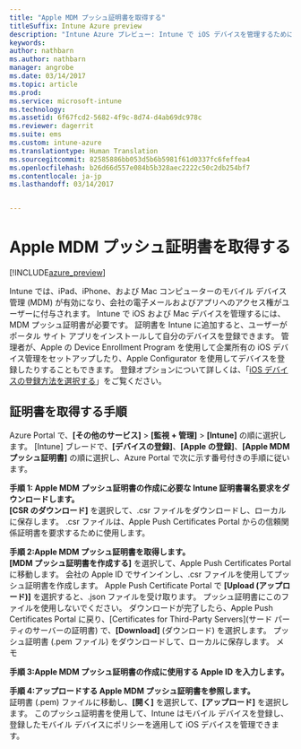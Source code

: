 ```yaml
---
title: "Apple MDM プッシュ証明書を取得する"
titleSuffix: Intune Azure preview
description: "Intune Azure プレビュー: Intune で iOS デバイスを管理するために Apple MDM プッシュ証明書を取得する手順を説明します。"
keywords: 
author: nathbarn
ms.author: nathbarn
manager: angrobe
ms.date: 03/14/2017
ms.topic: article
ms.prod: 
ms.service: microsoft-intune
ms.technology: 
ms.assetid: 6f67fcd2-5682-4f9c-8d74-d4ab69dc978c
ms.reviewer: dagerrit
ms.suite: ems
ms.custom: intune-azure
ms.translationtype: Human Translation
ms.sourcegitcommit: 82585886bb053d5b6b5981f61d0337fc6feffea4
ms.openlocfilehash: b26d66d557e084b5b328aec2222c50c2db254bf7
ms.contentlocale: ja-jp
ms.lasthandoff: 03/14/2017


---
```


# <a name="get-an-apple-mdm-push-certificate"></a>Apple MDM プッシュ証明書を取得する

[!INCLUDE[azure_preview](../includes/azure_preview.md)]

Intune では、iPad、iPhone、および Mac コンピューターのモバイル デバイス管理 (MDM) が有効になり、会社の電子メールおよびアプリへのアクセス権がユーザーに付与されます。 Intune で iOS および Mac デバイスを管理するには、MDM プッシュ証明書が必要です。 証明書を Intune に追加すると、ユーザーがポータル サイト アプリをインストールして自分のデバイスを登録できます。 管理者が、Apple の Device Enrollment Program を使用して企業所有の iOS デバイス管理をセットアップしたり、Apple Configurator を使用してデバイスを登録したりすることもできます。 登録オプションについて詳しくは、「[iOS デバイスの登録方法を選択する](https://docs.microsoft.com/intune-azure/enroll-devices/choose-ios-enrollment-method)」をご覧ください。

## <a name="steps-to-get-your-certificate"></a>証明書を取得する手順
Azure Portal で、**[その他のサービス]** > **[監視 + 管理]** > **[Intune]** の順に選択します。 [Intune] ブレードで、**[デバイスの登録]**、**[Apple の登録]**、**[Apple MDM プッシュ証明書]** の順に選択し、Azure Portal で次に示す番号付きの手順に従います。

**手順 1: Apple MDM プッシュ証明書の作成に必要な Intune 証明書署名要求をダウンロードします。**<br>
**[CSR のダウンロード]** を選択して、.csr ファイルをダウンロードし、ローカルに保存します。 .csr ファイルは、Apple Push Certificates Portal からの信頼関係証明書を要求するために使用します。

**手順 2:Apple MDM プッシュ証明書を取得します。**<br>
**[MDM プッシュ証明書を作成する]** を選択して、Apple Push Certificates Portal に移動します。 会社の Apple ID でサインインし、.csr ファイルを使用してプッシュ証明書を作成します。 Apple Push Certificate Portal で **[Upload (アップロード)]** を選択すると、.json ファイルを受け取ります。 プッシュ証明書にこのファイルを使用しないでください。 ダウンロードが完了したら、Apple Push Certificates Portal に戻り、[Certificates for Third-Party Servers]\(サード パーティのサーバーの証明書) で、**[Download]** (ダウンロード) を選択します。 プッシュ証明書 (.pem ファイル) をダウンロードして、ローカルに保存します。
メモ

**手順 3:Apple MDM プッシュ証明書の作成に使用する Apple ID を入力します。**

**手順 4:アップロードする Apple MDM プッシュ証明書を参照します。**<br>
証明書 (.pem) ファイルに移動し、**[開く]** を選択して、**[アップロード]** を選択します。 このプッシュ証明書を使用して、Intune はモバイル デバイスを登録し、登録したモバイル デバイスにポリシーを適用して iOS デバイスを管理できます。

